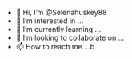 - 👋 Hi, I’m @Selenahuskey88
- 👀 I’m interested in ...
- 🌱 I’m currently learning ...
- 💞️ I’m looking to collaborate on ...
- 📫 How to reach me ...b

<!---
Selenahuskey88/Selenahuskey88 is a ✨ special ✨ repository because its `README.md` (this file) appears on your GitHub profile.
You can click the Preview link to take a look at your changes.
--->
